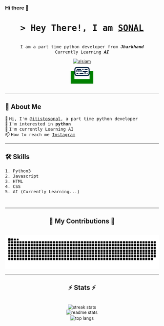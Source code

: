 ### Hi there 👋


<h1 align="center">
        <samp>&gt; Hey There!, I am
                <b><a target="_blank" href="https://instagram.com/itistosonal">SONAL</a></b>
        </samp>
</h1>


<p align="center" > 
  <samp style="font-szie:50px">
    <br>
      I am a part time python developer from <i><b>Jharkhand</b></i><br>
      Currently Learning <i><b>AI</b></i>
    <br>
  </samp>
</p>

<p align="center">



 <a href="https://instagram.com/itistosonal" target="_blank">
  <img src="https://img.shields.io/badge/Instagram-fe4164?style=for-the-badge&logo=instagram&logoColor=white" alt="alsiam" />
 </a>

<br>

<a href="https://monkeytype.com/profile/sonaltoppo" target="_blank" style="padding:12px;background:green">
  <img src="src/img/monkeytype.svg" alt="alsiam" height="50" width="50"/>
 </a> 
 
</p>

<br/>

<hr/>
 
## 🚀 About Me

👋 <samp>Hi, I'm [@itistosonal](https://instagram.com/itistosonal), a part time python developer</samp> <br>
👀 <samp>I'm interested in <b>python</b></samp><br>
🌱 <samp>I'm currently Learning AI</samp><br>
📫 <samp> How to reach me [Instagram](https://instagram.com/itistosonal)</samp><br>

<hr/>

## 🛠 Skills

<samp>1. Python3</samp><br>
<samp>2. Javascript</samp><br>
<samp>3. HTML</samp><br>
<samp>4. CSS</samp><br>
<samp>5. AI (Currently Learning...)<samp><br>

<br/>

<hr/>

<div align="center">
  <h2>🐍 My Contributions 🐍</h2>
  <br>
  <img alt="snake eating my contributions" src="https://raw.githubusercontent.com/salesp07/salesp07/output/github-contribution-grid-snake.svg" />
  
  <br/>
</div>

<hr/>

<h2 align="center">⚡ Stats ⚡</h2>
<br>
<div align=center>
  <img width=390 src="https://github-readme-streak-stats-salesp07.vercel.app/?user=itistosonal&count_private=true&theme=react&border_radius=10" alt="streak stats"/><br/>
  <img width=390 src="https://github-readme-stats-salesp07.vercel.app/api?username=itistosonal&count_private=true&show_icons=true&theme=react&rank_icon=github&border_radius=10" alt="readme stats" />
  <br/>
  <img width=325 align="center" src="https://github-readme-stats-salesp07.vercel.app/api/top-langs/?username=itistosonal&hide=HTML&langs_count=8&layout=compact&theme=react&border_radius=10&size_weight=0.5&count_weight=0.5&exclude_repo=github-readme-stats" alt="top langs" />
</div>

<br/><br/>

